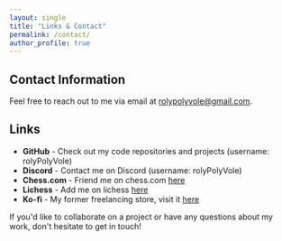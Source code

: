 ```yaml
---
layout: single
title: "Links & Contact"
permalink: /contact/
author_profile: true
---
```


## Contact Information

Feel free to reach out to me via email at [rolypolyvole@gmail.com](mailto:rolypolyvole@gmail.com).

## Links

- **GitHub** - Check out my code repositories and projects (username: rolyPolyVole)
- **Discord** - Contact me on Discord (username: rolyPolyVole)
- **Chess.com** - Friend me on chess.com [here](https://www.chess.com/member/rolypolyvole)
- **Lichess** - Add me on lichess [here](https://lichess.org/@/rolyPolyVole)
- **Ko-fi** - My former freelancing store, visit it [here](https://ko-fi.com/rolyPolyVole)

If you'd like to collaborate on a project or have any questions about my work, don't hesitate to get in touch!